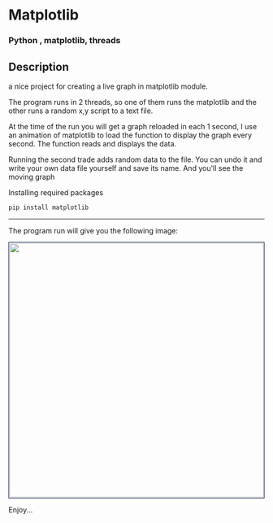 # Matplotlib

### Python , matplotlib, threads

## Description

a nice project for creating a live graph in matplotlib module.

The program runs in 2 threads, so one of them runs the matplotlib and the other runs a random x,y script to a text file.

At the time of the run you will get a graph reloaded in each 1 second, I use an animation of matplotlib to load the function to display the graph every second. The function reads and displays the data.

Running the second trade adds random data to the file. You can undo it and write your own data file yourself and save its name. And you'll see the moving graph


Installing required packages

```python
pip install matplotlib
```

___

The program run will give you the following image:

<div>
<img src="https://profile.fcdn.co.il/images2/0__05b05b4c4ee68c.jpg" width="500" style="padding:1px;
                   border:1px solid #021a40; 
                  display: block;
                  margin-left: auto;
                  margin-right: auto "> 
</div>


Enjoy...
